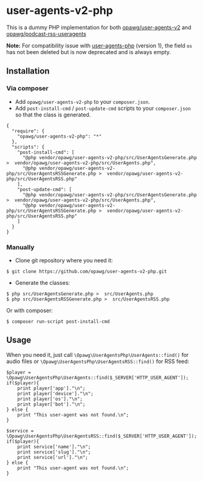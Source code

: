 # user-agents-v2-php
This is a dummy PHP implementation for both [opawg/user-agents-v2](https://github.com/opawg/user-agents-v2) and [opawg/podcast-rss-useragents](https://github.com/opawg/podcast-rss-useragents)

**Note:** For compatibility issue with [user-agents-php](https://github.com/opawg/user-agents-php) (version 1), the field `os` has not been deleted but is now deprecated and is always empty.

## Installation

### Via composer

- Add `opawg/user-agents-v2-php` to your `composer.json`.
- Add `post-install-cmd` / `post-update-cmd` scripts to your `composer.json` so that the class is generated.

```
{
  "require": {
    "opawg/user-agents-v2-php": "*"
  },
  "scripts": {
    "post-install-cmd": [
      "@php vendor/opawg/user-agents-v2-php/src/UserAgentsGenerate.php >  vendor/opawg/user-agents-v2-php/src/UserAgents.php",
      "@php vendor/opawg/user-agents-v2-php/src/UserAgentsRSSGenerate.php >  vendor/opawg/user-agents-v2-php/src/UserAgentsRSS.php"
    ],
    "post-update-cmd": [
      "@php vendor/opawg/user-agents-v2-php/src/UserAgentsGenerate.php >  vendor/opawg/user-agents-v2-php/src/UserAgents.php",
      "@php vendor/opawg/user-agents-v2-php/src/UserAgentsRSSGenerate.php >  vendor/opawg/user-agents-v2-php/src/UserAgentsRSS.php"
    ]
  }
}
```

### Manually
- Clone git repository where you need it:

```
$ git clone https://github.com/opawg/user-agents-v2-php.git
```

- Generate the classes:

```
$ php src/UserAgentsGenerate.php >  src/UserAgents.php
$ php src/UserAgentsRSSGenerate.php >  src/UserAgentsRSS.php
```

Or with composer:

```
$ composer run-script post-install-cmd
```

## Usage
When you need it, just call `\Opawg\UserAgentsPhp\UserAgents::find()` for audio files or `\Opawg\UserAgentsPhp\UserAgentsRSS::find()` for RSS feed:

```
$player = \Opawg\UserAgentsPhp\UserAgents::find($_SERVER['HTTP_USER_AGENT']);
if($player){
	print player['app']."\n";
	print player['device']."\n";
	print player['os']."\n";
	print player['bot']."\n";
} else {
	print "This user-agent was not found.\n";
}

$service = \Opawg\UserAgentsPhp\UserAgentsRSS::find($_SERVER['HTTP_USER_AGENT']);
if($player){
	print service['name']."\n";
	print service['slug']."\n";
	print service['url']."\n";
} else {
	print "This user-agent was not found.\n";
}
```
